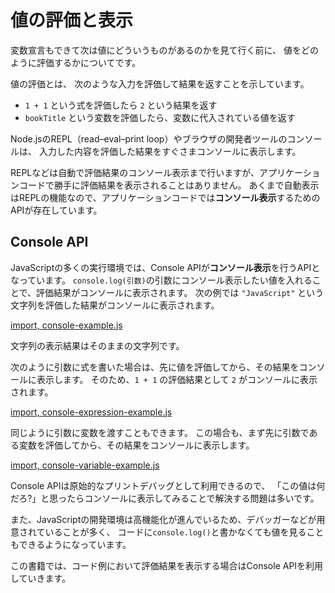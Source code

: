 # 値の評価と表示

変数宣言もできて次は値にどういうものがあるのかを見て行く前に、
値をどのように評価するかについてです。

値の評価とは、 次のような入力を評価して結果を返すことを示しています。

- `1 + 1` という式を評価したら `2` という結果を返す
- `bookTitle` という変数を評価したら、変数に代入されている値を返す

Node.jsのREPL（read–eval–print loop）やブラウザの開発者ツールのコンソールは、
入力した内容を評価した結果をすぐさまコンソールに表示します。

REPLなどは自動で評価結果のコンソール表示まで行いますが、アプリケーションコードで勝手に評価結果を表示されることはありません。
あくまで自動表示はREPLの機能なので、アプリケーションコードでは**コンソール表示**するためのAPIが存在しています。

## Console API

JavaScriptの多くの実行環境では、Console APIが**コンソール表示**を行うAPIとなっています。
`console.log(引数)`の引数にコンソール表示したい値を入れることで、評価結果がコンソールに表示されます。
次の例では `"JavaScript"` という文字列を評価した結果がコンソールに表示されます。

[import, console-example.js](./src/console-example.js)

文字列の表示結果はそのままの文字列です。

次のように引数に式を書いた場合は、先に値を評価してから、その結果をコンソールに表示します。
そのため、`1 + 1` の評価結果として `2` がコンソールに表示されます。

[import, console-expression-example.js](./src/console-expression-example.js)

同じように引数に変数を渡すこともできます。
この場合も、まず先に引数である変数を評価してから、その結果をコンソールに表示します。

[import, console-variable-example.js](./src/console-variable-example.js)

Console APIは原始的なプリントデバッグとして利用できるので、
「この値は何だろ?」と思ったらコンソールに表示してみることで解決する問題は多いです。

また、JavaScriptの開発環境は高機能化が進んでいるため、デバッガーなどが用意されていることが多く、
コードに`console.log()`と書かなくても値を見ることもできるようになっています。

この書籍では、コード例において評価結果を表示する場合はConsole APIを利用していきます。